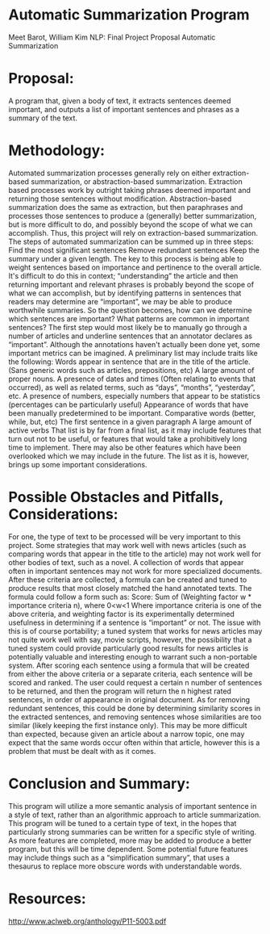 # Automatic Summarization Program

Meet Barot, William Kim
NLP: Final Project Proposal
Automatic Summarization

# Proposal:
 A program that, given a body of text, it extracts sentences deemed important, and outputs a list of important sentences and phrases as a summary of the text.

# Methodology:
Automated summarization processes generally rely on either extraction-based summarization, or abstraction-based summarization. Extraction based processes work by outright taking phrases deemed important and returning those sentences without modification. Abstraction-based summarization does the same as extraction, but then paraphrases and processes those sentences to produce a (generally) better summarization, but is more difficult to do, and possibly beyond the scope of what we can accomplish. Thus, this project will rely on extraction-based summarization.
	The steps of automated summarization can be summed up in three steps:
Find the most significant sentences
Remove redundant sentences
Keep the summary under a given length.
The key to this process is being able to weight sentences based on importance and pertinence to the overall article. It's difficult to do this in context; “understanding” the article and then returning important and relevant phrases is probably beyond the scope of what we can accomplish, but by identifying patterns in sentences that readers may determine are “important”, we may be able to produce worthwhile summaries. So the question becomes, how can we determine which sentences are important? What patterns are common in important sentences?
The first step would most likely be to manually go through a number of articles and underline sentences that an annotator declares as “important”. Although the annotations haven't actually been done yet, some important metrics can be imagined. A preliminary list may include traits like the following:
Words appear in sentence that are in the title of the article. (Sans generic words such as articles, prepositions, etc)
A large amount of proper nouns.
A presence of dates and times (Often relating to events that occurred), as well as related terms, 	such as “days”, “months”, “yesterday”, etc.
A presence of numbers, especially numbers that appear to be statistics (percentages can be particularly useful)
Appearance of words that have been manually predetermined to be important.
Comparative words (better, while, but, etc)
The first sentence in a given paragraph
A large amount of active verbs
That list is by far from a final list, as it may include features that turn out not to be useful, or features that would take a prohibitively long time to implement. There may also be other features which have been overlooked which we may include in the future. The list as it is, however, brings up some important considerations.

# Possible Obstacles and Pitfalls, Considerations:
For one, the type of text to be processed will be very important to this project. Some strategies that may work well with news articles (such as comparing words that appear in the title to the article) may not work well for other bodies of text, such as a novel. A collection of words that appear often in important sentences may not work for more specialized documents.
	After these criteria are collected, a formula can be created and tuned to produce results that most closely matched the hand annotated texts. The formula could follow a form such as:
Score: Sum of (Weighting factor w * importance criteria n), where 0<w<1
Where importance criteria is one of the above criteria, and weighting factor is its experimentally determined usefulness in determining if a sentence is “important” or not. The issue with this is of course portability; a tuned system that works for news articles may not quite work well with say, movie scripts, however, the possibility that a tuned system could provide particularly good results for news articles is potentially valuable and interesting enough to warrant such a non-portable system.
	After scoring each sentence using a formula that will be created from either the above criteria or a separate criteria, each sentence will be scored and ranked. The user could request a certain n number of sentences to be returned, and then the program will return the n highest rated sentences, in order of appearance in original document.
	As for removing redundant sentences, this could be done by determining similarity scores in the extracted sentences, and removing sentences whose similarities are too similar (likely keeping the first instance only). This may be more difficult than expected, because given an article about a narrow topic, one may expect that the same words occur often within that article, however this is a problem that must be dealt with as it comes.
    
# Conclusion and Summary:
This program will utilize a more semantic analysis of important sentence in a style of text, rather than an algorithmic approach to article summarization. This program will be tuned to a certain type of text, in the hopes that particularly strong summaries can be written for a specific style of writing. As more features are completed, more may be added to produce a better program, but this will be time dependent. Some potential future features may include things such as a “simplification summary”, that uses a thesaurus to replace more obscure words with understandable words.
    
# Resources:
http://www.aclweb.org/anthology/P11-5003.pdf
